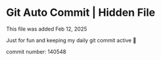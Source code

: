 # Git Auto Commit | Hidden File

This file was added Feb 12, 2025

Just for fun and keeping my daily git commit active 🤪

commit number: 140548
